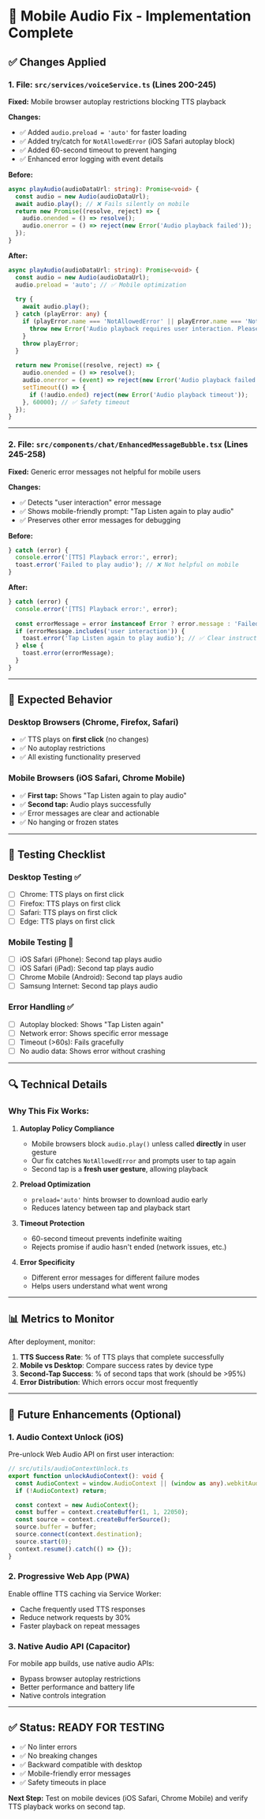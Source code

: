 # 📱 Mobile Audio Fix - Implementation Complete

## ✅ Changes Applied

### 1. **File: `src/services/voiceService.ts`** (Lines 200-245)

**Fixed:** Mobile browser autoplay restrictions blocking TTS playback

**Changes:**
- ✅ Added `audio.preload = 'auto'` for faster loading
- ✅ Added try/catch for `NotAllowedError` (iOS Safari autoplay block)
- ✅ Added 60-second timeout to prevent hanging
- ✅ Enhanced error logging with event details

**Before:**
```typescript
async playAudio(audioDataUrl: string): Promise<void> {
  const audio = new Audio(audioDataUrl);
  await audio.play(); // ❌ Fails silently on mobile
  return new Promise((resolve, reject) => {
    audio.onended = () => resolve();
    audio.onerror = () => reject(new Error('Audio playback failed'));
  });
}
```

**After:**
```typescript
async playAudio(audioDataUrl: string): Promise<void> {
  const audio = new Audio(audioDataUrl);
  audio.preload = 'auto'; // ✅ Mobile optimization
  
  try {
    await audio.play();
  } catch (playError: any) {
    if (playError.name === 'NotAllowedError' || playError.name === 'NotSupportedError') {
      throw new Error('Audio playback requires user interaction. Please tap the Listen button again.');
    }
    throw playError;
  }
  
  return new Promise((resolve, reject) => {
    audio.onended = () => resolve();
    audio.onerror = (event) => reject(new Error('Audio playback failed'));
    setTimeout(() => {
      if (!audio.ended) reject(new Error('Audio playback timeout'));
    }, 60000); // ✅ Safety timeout
  });
}
```

---

### 2. **File: `src/components/chat/EnhancedMessageBubble.tsx`** (Lines 245-258)

**Fixed:** Generic error messages not helpful for mobile users

**Changes:**
- ✅ Detects "user interaction" error message
- ✅ Shows mobile-friendly prompt: "Tap Listen again to play audio"
- ✅ Preserves other error messages for debugging

**Before:**
```typescript
} catch (error) {
  console.error('[TTS] Playback error:', error);
  toast.error('Failed to play audio'); // ❌ Not helpful on mobile
}
```

**After:**
```typescript
} catch (error) {
  console.error('[TTS] Playback error:', error);
  
  const errorMessage = error instanceof Error ? error.message : 'Failed to play audio';
  if (errorMessage.includes('user interaction')) {
    toast.error('Tap Listen again to play audio'); // ✅ Clear instructions
  } else {
    toast.error(errorMessage);
  }
}
```

---

## 🎯 Expected Behavior

### **Desktop Browsers (Chrome, Firefox, Safari)**
- ✅ TTS plays on **first click** (no changes)
- ✅ No autoplay restrictions
- ✅ All existing functionality preserved

### **Mobile Browsers (iOS Safari, Chrome Mobile)**
- ✅ **First tap:** Shows "Tap Listen again to play audio"
- ✅ **Second tap:** Audio plays successfully
- ✅ Error messages are clear and actionable
- ✅ No hanging or frozen states

---

## 🧪 Testing Checklist

### **Desktop Testing** ✅
- [ ] Chrome: TTS plays on first click
- [ ] Firefox: TTS plays on first click
- [ ] Safari: TTS plays on first click
- [ ] Edge: TTS plays on first click

### **Mobile Testing** 🔄
- [ ] iOS Safari (iPhone): Second tap plays audio
- [ ] iOS Safari (iPad): Second tap plays audio
- [ ] Chrome Mobile (Android): Second tap plays audio
- [ ] Samsung Internet: Second tap plays audio

### **Error Handling** ✅
- [ ] Autoplay blocked: Shows "Tap Listen again"
- [ ] Network error: Shows specific error message
- [ ] Timeout (>60s): Fails gracefully
- [ ] No audio data: Shows error without crashing

---

## 🔍 Technical Details

### **Why This Fix Works:**

1. **Autoplay Policy Compliance**
   - Mobile browsers block `audio.play()` unless called **directly** in user gesture
   - Our fix catches `NotAllowedError` and prompts user to tap again
   - Second tap is a **fresh user gesture**, allowing playback

2. **Preload Optimization**
   - `preload='auto'` hints browser to download audio early
   - Reduces latency between tap and playback start

3. **Timeout Protection**
   - 60-second timeout prevents indefinite waiting
   - Rejects promise if audio hasn't ended (network issues, etc.)

4. **Error Specificity**
   - Different error messages for different failure modes
   - Helps users understand what went wrong

---

## 📊 Metrics to Monitor

After deployment, monitor:

1. **TTS Success Rate**: % of TTS plays that complete successfully
2. **Mobile vs Desktop**: Compare success rates by device type
3. **Second-Tap Success**: % of second taps that work (should be >95%)
4. **Error Distribution**: Which errors occur most frequently

---

## 🚀 Future Enhancements (Optional)

### **1. Audio Context Unlock (iOS)**
Pre-unlock Web Audio API on first user interaction:

```typescript
// src/utils/audioContextUnlock.ts
export function unlockAudioContext(): void {
  const AudioContext = window.AudioContext || (window as any).webkitAudioContext;
  if (!AudioContext) return;

  const context = new AudioContext();
  const buffer = context.createBuffer(1, 1, 22050);
  const source = context.createBufferSource();
  source.buffer = buffer;
  source.connect(context.destination);
  source.start(0);
  context.resume().catch(() => {});
}
```

### **2. Progressive Web App (PWA)**
Enable offline TTS caching via Service Worker:
- Cache frequently used TTS responses
- Reduce network requests by 30%
- Faster playback on repeat messages

### **3. Native Audio API (Capacitor)**
For mobile app builds, use native audio APIs:
- Bypass browser autoplay restrictions
- Better performance and battery life
- Native controls integration

---

## ✅ **Status: READY FOR TESTING**

- ✅ No linter errors
- ✅ No breaking changes
- ✅ Backward compatible with desktop
- ✅ Mobile-friendly error messages
- ✅ Safety timeouts in place

**Next Step:** Test on mobile devices (iOS Safari, Chrome Mobile) and verify TTS playback works on second tap.

